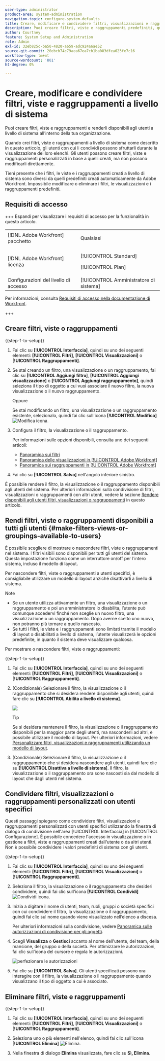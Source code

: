 ```yaml
---
user-type: administrator
product-area: system-administration
navigation-topic: configure-system-defaults
title: Creare, modificare e condividere filtri, visualizzazioni e raggruppamenti a livello di sistema
description: Puoi creare filtri, viste e raggruppamenti predefiniti, quindi renderli disponibili agli utenti dell’organizzazione.
author: Courtney
feature: System Setup and Administration
role: Admin
exl-id: 32eb825c-ba50-4820-a659-adc924a6ae52
source-git-commit: 20ebcb74c79aea67ea7cb1ba083dfea623fe7c16
workflow-type: tm+mt
source-wordcount: '801'
ht-degree: 0%

---
```


# Creare, modificare e condividere filtri, viste e raggruppamenti a livello di sistema

<!-- Audited: 5/2025 -->

<!--
<p data-mc-conditions="QuicksilverOrClassic.Draft mode">***DON'T DELETE, DRAFT OR HIDE THIS ARTICLE. IT IS LINKED TO THE PRODUCT, THROUGH THE CONTEXT SENSITIVE HELP LINKS. **</p>
-->

Puoi creare filtri, viste e raggruppamenti e renderli disponibili agli utenti a livello di sistema all’interno della tua organizzazione.

Quando crei filtri, viste e raggruppamenti a livello di sistema come descritto in questo articolo, gli utenti con cui li condividi possono sfruttarli durante la visualizzazione dei loro elenchi. Gli utenti possono creare filtri, viste e raggruppamenti personalizzati in base a quelli creati, ma non possono modificarli direttamente.

Tieni presente che i filtri, le viste e i raggruppamenti creati a livello di sistema sono diversi da quelli predefiniti creati automaticamente da Adobe Workfront. Impossibile modificare o eliminare i filtri, le visualizzazioni e i raggruppamenti predefiniti.

## Requisiti di accesso

+++ Espandi per visualizzare i requisiti di accesso per la funzionalità in questo articolo.

<table style="table-layout:auto"> 
 <col> 
 <col> 
 <tbody> 
  <tr> 
   <td>[!DNL Adobe Workfront] pacchetto</td> 
   <td><p>Qualsiasi</p></td> 
  </tr> 
  <tr> 
   <td>[!DNL Adobe Workfront] licenza</td> 
   <td><p>[!UICONTROL Standard]</p>
       <p>[!UICONTROL Plan]</p></td>
  </tr> 
  <tr> 
   <td>Configurazioni del livello di accesso</td> 
   <td>[!UICONTROL Amministratore di sistema]</td> 
  </tr> 
 </tbody> 
</table>

Per informazioni, consulta [Requisiti di accesso nella documentazione di Workfront](/help/quicksilver/administration-and-setup/add-users/access-levels-and-object-permissions/access-level-requirements-in-documentation.md).

+++

## Creare filtri, viste o raggruppamenti

{{step-1-to-setup}}


1. Fai clic su **[!UICONTROL Interfaccia]**, quindi su uno dei seguenti elementi: **[!UICONTROL Filtri]**, **[!UICONTROL Visualizzazioni]** o **[!UICONTROL Raggruppamenti]**.

1. Se stai creando un filtro, una visualizzazione o un raggruppamento, fai clic su **[!UICONTROL Aggiungi filtro]**, **[!UICONTROL Aggiungi visualizzazione]** o **[!UICONTROL Aggiungi raggruppamento]**, quindi seleziona il tipo di oggetto a cui vuoi associare il nuovo filtro, la nuova visualizzazione o il nuovo raggruppamento.

   Oppure

   Se stai modificando un filtro, una visualizzazione o un raggruppamento esistente, selezionalo, quindi fai clic sull&#39;icona **[!UICONTROL Modifica]** ![Modifica icona](assets/edit-icon.png).

1. Configura il filtro, la visualizzazione o il raggruppamento.

   Per informazioni sulle opzioni disponibili, consulta uno dei seguenti articoli:

   * [Panoramica sui filtri](../../../reports-and-dashboards/reports/reporting-elements/filters-overview.md)
   * [Panoramica delle visualizzazioni in [!UICONTROL Adobe Workfront]](../../../reports-and-dashboards/reports/reporting-elements/views-overview.md)
   * [Panoramica sui raggruppamenti in [!UICONTROL Adobe Workfront]](../../../reports-and-dashboards/reports/reporting-elements/groupings-overview.md)

1. Fai clic su **[!UICONTROL Salva]** nell&#39;angolo inferiore sinistro.

È possibile rendere il filtro, la visualizzazione o il raggruppamento disponibili agli utenti del sistema. Per ulteriori informazioni sulla condivisione di filtri, visualizzazioni o raggruppamenti con altri utenti, vedere la sezione [Rendere disponibili agli utenti filtri, visualizzazioni o raggruppamenti](#make-filters-views-or-groupings-available-to-users) in questo articolo.


## Rendi filtri, viste o raggruppamenti disponibili a tutti gli utenti {#make-filters-views-or-groupings-available-to-users}

È possibile scegliere di mostrare o nascondere filtri, viste o raggruppamenti nel sistema. I filtri visibili sono disponibili per tutti gli utenti del sistema. Questa impostazione funziona come un interruttore on/off per l’intero sistema, incluso il modello di layout.

Per nascondere filtri, viste o raggruppamenti a utenti specifici, è consigliabile utilizzare un modello di layout anziché disattivarli a livello di sistema.

>[!NOTE]
>
>* Se un utente utilizza attivamente un filtro, una visualizzazione o un raggruppamento e poi un amministratore lo disabilita, l’utente può comunque accedervi finché non sceglie un nuovo filtro, una visualizzazione o un raggruppamento. Dopo averne scelto uno nuovo, non potranno più tornare a quello nascosto.
>* Se tutti i filtri, le viste e i raggruppamenti sono limitati tramite il modello di layout o disabilitati a livello di sistema, l’utente visualizzerà le opzioni predefinite, in quanto il sistema deve visualizzare qualcosa.

Per mostrare o nascondere filtri, viste o raggruppamenti:

{{step-1-to-setup}}

1. Fai clic su **[!UICONTROL Interfaccia]**, quindi su uno dei seguenti elementi: **[!UICONTROL Filtri]**, **[!UICONTROL Visualizzazioni]** o **[!UICONTROL Raggruppamenti]**.

1. (Condizionale) Selezionare il filtro, la visualizzazione o il raggruppamento che si desidera rendere disponibile agli utenti, quindi fare clic su **[!UICONTROL Abilita a livello di sistema]**.

   ![](assets/enable-system-wide-fvg.png)

   >[!TIP]
   >
   >Se si desidera mantenere il filtro, la visualizzazione o il raggruppamento disponibili per la maggior parte degli utenti, ma nasconderli ad altri, è possibile utilizzare il modello di layout. Per ulteriori informazioni, vedere [Personalizzare filtri, visualizzazioni e raggruppamenti utilizzando un modello di layout](/help/quicksilver/administration-and-setup/customize-workfront/use-layout-templates/customize-fvg-list-controls-layout-template.md).

1. (Condizionale) Selezionare il filtro, la visualizzazione o il raggruppamento che si desidera nascondere agli utenti, quindi fare clic su **[!UICONTROL Disattiva a livello di sistema]**. Il filtro, la visualizzazione o il raggruppamento ora sono nascosti sia dal modello di layout che dagli utenti nel sistema.


## Condividere filtri, visualizzazioni o raggruppamenti personalizzati con utenti specifici

Questi passaggi spiegano come condividere filtri, visualizzazioni e raggruppamenti personalizzati con utenti specifici utilizzando la finestra di dialogo di condivisione nell&#39;area [!UICONTROL Interfaccia] in [!UICONTROL Configurazione]. È possibile concedere l&#39;accesso in visualizzazione o in gestione a filtri, viste e raggruppamenti creati dall&#39;utente o da altri utenti. Non è possibile condividere i valori predefiniti di sistema con gli utenti.


{{step-1-to-setup}}

1. Fai clic su **[!UICONTROL Interfaccia]**, quindi su uno dei seguenti elementi: **[!UICONTROL Filtri]**, **[!UICONTROL Visualizzazioni]** o **[!UICONTROL Raggruppamenti]**.

1. Seleziona il filtro, la visualizzazione o il raggruppamento che desideri condividere, quindi fai clic sull&#39;icona **[!UICONTROL Condividi]** ![Condividi icona](assets/share-icon.png).
1. Inizia a digitare il nome di utenti, team, ruoli, gruppi o società specifici con cui condividere il filtro, la visualizzazione o il raggruppamento, quindi fai clic sul nome quando viene visualizzato nell’elenco a discesa.

   Per ulteriori informazioni sulla condivisione, vedere [Panoramica sulle autorizzazioni di condivisione per gli oggetti](../../../workfront-basics/grant-and-request-access-to-objects/sharing-permissions-on-objects-overview.md).

1. Scegli **Visualizza** o **Gestisci** accanto al nome dell&#39;utente, del team, della mansione, del gruppo o della società. Per ottimizzare le autorizzazioni, fai clic sull’icona del cursore e regola le autorizzazioni.

   ![perfezionare le autorizzazioni](assets/fine-tune-permissions.png)

1. Fai clic su **[!UICONTROL Salva]**. Gli utenti specificati possono ora interagire con il filtro, la visualizzazione o il raggruppamento quando visualizzano il tipo di oggetto a cui è associato.


## Eliminare filtri, viste e raggruppamenti

{{step-1-to-setup}}

1. Fai clic su **[!UICONTROL Interfaccia]**, quindi su uno dei seguenti elementi: **[!UICONTROL Filtri]**, **[!UICONTROL Visualizzazioni]** o **[!UICONTROL Raggruppamenti]**.

1. Seleziona uno o più elementi nell&#39;elenco, quindi fai clic sull&#39;icona **[!UICONTROL Elimina]** ![Elimina](assets/delete.png).

1. Nella finestra di dialogo **Elimina** visualizzata, fare clic su **Sì, Elimina**.
